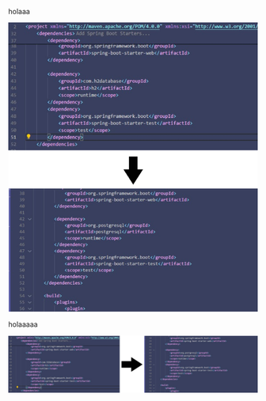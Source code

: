 holaaa 


![ffd de Ejemplo](https://raw.githubusercontent.com/mamf1209/hotels/main/Untitled%20Project.jpg)

holaaaaa

![Imagen de Ejemplo](https://raw.githubusercontent.com/mamf1209/hotels/main/Web_Photo_Editor%20(1).jpg)
